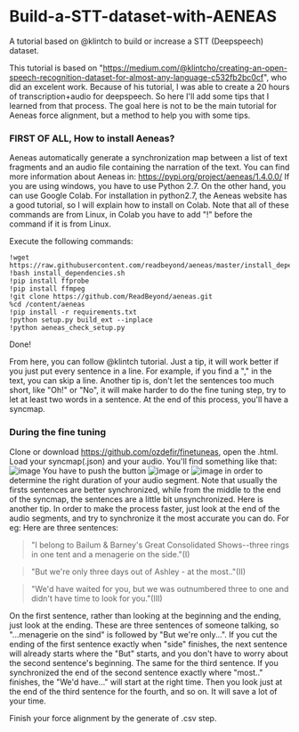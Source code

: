 # Build-a-STT-dataset-with-AENEAS
A tutorial based on @klintch to build or increase a STT (Deepspeech) dataset. 

This tutorial is based on "https://medium.com/@klintcho/creating-an-open-speech-recognition-dataset-for-almost-any-language-c532fb2bc0cf", who did an excelent work. Because of his tutorial, I was able to create a 20 hours of transcription+audio for deepspeech. So here I'll add some tips that I learned from that process.
The goal here is not to be the main tutorial for Aeneas force alignment, but a method to help you with some tips.

### **FIRST OF ALL, How to install Aeneas?**

Aeneas automatically generate a synchronization map between a list of text fragments and an audio file containing the narration of the text.
You can find more information about Aeneas in: https://pypi.org/project/aeneas/1.4.0.0/ 
If you are using windows, you have to use Python 2.7. On the other hand, you can use Google Colab. For installation in python2.7, the Aeneas website has a good tutorial, so I will explain how to install on Colab. Note that all of these commands are from Linux, in Colab you have to add "!" before the command if it is from Linux.

Execute the following commands:
```
!wget https://raw.githubusercontent.com/readbeyond/aeneas/master/install_dependencies.sh
!bash install_dependencies.sh
!pip install ffprobe
!pip install ffmpeg
!git clone https://github.com/ReadBeyond/aeneas.git
%cd /content/aeneas
!pip install -r requirements.txt
!python setup.py build_ext --inplace
!python aeneas_check_setup.py
```

Done!

From here, you can follow @klintch tutorial. Just a tip, it will work better if you just put every sentence in a line. For example, if you find a "," in the text, you can skip a line. Another tip is, don't let the sentences too much short, like "Oh!" or "No", it will make harder to do the fine tuning step, try to let at least two words in a sentence.
At the end of this process, you'll have a syncmap.

### **During the fine tuning**

Clone or download https://github.com/ozdefir/finetuneas, open the .html. Load your syncmap(.json) and your audio.
You'll find something like that:
![image](https://user-images.githubusercontent.com/71395951/138873892-b1b25b4b-d463-45b2-ba5d-b0b3d9cfeb40.png)
You have to push the button ![image](https://i.imgur.com/dJwiy8h.jpeg) or ![image](https://i.imgur.com/CNK2Pyo.jpeg) in order to determine the right duration of your audio segment.
Note that usually the firsts sentences are better synchronized, while from the middle to the end of the syncmap, the sentences are a little bit unsynchronized.
Here is another tip. In order to make the process faster, just look at the end of the audio segments, and try to synchronize it the most accurate you can do. For eg:
Here are three sentences: 

> "I belong to Bailum & Barney's Great Consolidated Shows--three rings in one tent and a menagerie on the side."(I) 

> "But we're only three days out of Ashley - at the most.."(II) 

> "We'd have waited for you, but we was outnumbered three to one and didn't have time to look for you."(III) 

On the first sentence, rather than looking at the beginning and the ending, just look at the ending. 
These are three sentences of someone talking, so "...menagerie on the sind" is followed by "But we're only...". 
If you cut the ending of the first sentence exactly when "side" finishes, the next sentence will already starts where the "But" starts, and you don't have to worry about the second sentence's beginning. 
The same for the third sentence. If you synchronized the end of the second sentence exactly where "most.." finishes, the "We'd have..." will start at the right time.
Then you look just at the end of the third sentence for the fourth, and so on. It will save a lot of your time.

Finish your force alignment by the generate of .csv step. 
